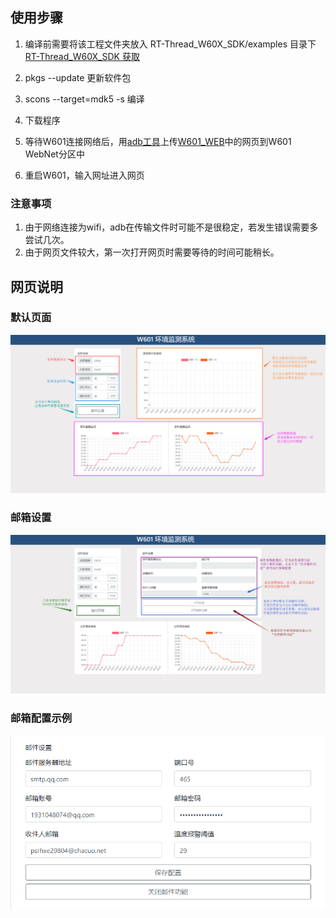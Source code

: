## 使用步骤

1. 编译前需要将该工程文件夹放入 RT-Thread_W60X_SDK/examples 目录下
[RT-Thread_W60X_SDK 获取](https://github.com/RT-Thread/W601_IoT_Board)

2. pkgs --update 更新软件包
3. scons --target=mdk5 -s 编译
4. 下载程序
5. 等待W601连接网络后，用[adb工具](http://packages.rt-thread.org/detail.html?package=adbd)上传[W601_WEB](https://github.com/WKJay/W601_WEB)中的网页到W601 WebNet分区中
6. 重启W601，输入网址进入网页


### 注意事项

1. 由于网络连接为wifi，adb在传输文件时可能不是很稳定，若发生错误需要多尝试几次。
2. 由于网页文件较大，第一次打开网页时需要等待的时间可能稍长。 

## 网页说明

### 默认页面 

![default](/dist/default.png)

### 邮箱设置

![smtp](/dist/smtp.png)

### 邮箱配置示例

![smtp_config](/dist/smtp_config.png)

